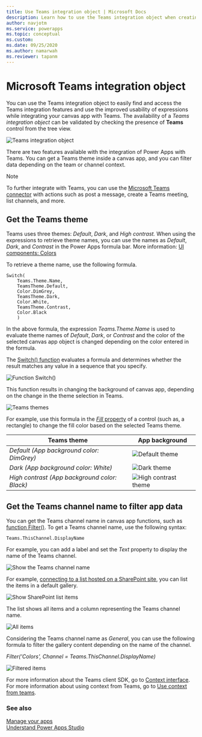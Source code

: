 ```yaml
---
title: Use Teams integration object | Microsoft Docs
description: Learn how to use the Teams integration object when creating apps using Power Apps inside Teams.
author: navjotm
ms.service: powerapps
ms.topic: conceptual
ms.custom: 
ms.date: 09/25/2020
ms.author: namarwah
ms.reviewer: tapanm
---
```


# Microsoft Teams integration object

You can use the Teams integration object to easily find and access the Teams integration features and use the improved usability of expressions while integrating your canvas app with Teams. The availability of a *Teams integration object* can be validated by checking the presence of **Teams** control from the tree view.

![Teams integration object](media/teams-1.png "Teams integration object")

There are two features available with the integration of Power Apps with Teams. You can get a Teams theme inside a canvas app, and you can filter data depending on the team or channel context.

> [!NOTE]
> To further integrate with Teams, you can use the [Microsoft Teams connector](https://docs.microsoft.com/connectors/teams/) with actions such as post a message, create a Teams meeting, list channels, and more.

## Get the Teams theme

Teams uses three themes: *Default*, *Dark*, and *High contrast.* When using the expressions to retrieve theme names, you can use the names as *Default*, *Dark*, and *Contrast* in the Power Apps formula bar. More information: [UI components: Colors](/microsoftteams/platform/concepts/design/components/color)

To retrieve a theme name, use the following formula.

```powerapps-dot
Switch(
    Teams.Theme.Name,
    TeamsTheme.Default,
    Color.DimGrey,
    TeamsTheme.Dark,
    Color.White,
    TeamsTheme.Contrast,
    Color.Black
    )
```

In the above formula, the expression *Teams.Theme.Name* is used to evaluate theme names of *Default*, *Dark*, or *Contrast* and the color of the selected
canvas app object is changed depending on the color entered in the formula.

The [Switch() function](../maker/canvas-apps/functions/function-if.md) evaluates a formula and determines whether the result matches any value in a sequence that you specify.

![Function Switch()](media/teams-2.png "Function Switch()")

This function results in changing the background of canvas app, depending on the change in the theme selection in Teams.

![Teams themes](media/teams-themes.png "Teams themes")

For example, use this formula in the [*Fill* property](../maker/canvas-apps/controls/properties-color-border.md#normal) of a control (such as, a rectangle) to change the fill color based on the selected Teams theme.

| **Teams theme**                               | **App background**                       |
|-----------------------------------------------|------------------------------------------|
| *Default (App background color: DimGrey)*     | ![Default theme](media/teams-default-theme.png "Default theme") |
| *Dark (App background color: White)*          | ![Dark theme](media/teams-dark-theme.png "Dark theme") |
| *High contrast (App background color: Black)* | ![High contrast theme](media/teams-high-contrast.png "High contrast theme") |

## Get the Teams channel name to filter app data

You can get the Teams channel name in canvas app functions, such as [function Filter()](../maker/canvas-apps/functions/function-filter-lookup.md). To get a Teams channel name, use the following syntax:

```powerapps-dot
Teams.ThisChannel.DisplayName
```

For example, you can add a label and set the *Text* property to display the name of the Teams channel.

![Show the Teams channel name](media/teams-3.png "Show the Teams channel name")

For example, [connecting to a list hosted on a SharePoint site](../maker/canvas-apps/connections/connection-sharepoint-online.md), you can list the items in a default gallery.

![Show SharePoint list items](media/teams-4.png "Show SharePoint list items")

The list shows all items and a column representing the Teams channel name.

![All items](media/teams-5.png "All items")

Considering the Teams channel name as *General*, you can use the following formula to filter the gallery content depending on the name of the channel.

*Filter('Colors', Channel = Teams.ThisChannel.DisplayName)*

![Filtered items](media/teams-filtered-items.png "Filtered items")

For more information about the Teams client SDK, go to [Context interface](/javascript/api/@microsoft/teams-js/context?view=msteams-client-js-latest&preserve-view=true). For more information about using context from Teams, go to [Use context from teams](../maker/canvas-apps/embed-teams-app.md#use-context-from-teams).

### See also

[Manage your apps](manage-your-apps.md)  
[Understand Power Apps Studio](understand-power-apps-studio.md)
